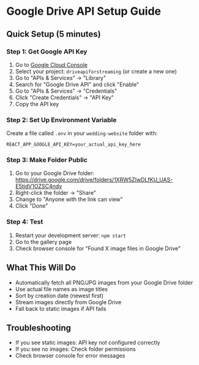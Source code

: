 # Google Drive API Setup Guide

## Quick Setup (5 minutes)

### Step 1: Get Google API Key
1. Go to [Google Cloud Console](https://console.cloud.google.com/)
2. Select your project: `driveapiforstreaming` (or create a new one)
3. Go to "APIs & Services" → "Library"
4. Search for "Google Drive API" and click "Enable"
5. Go to "APIs & Services" → "Credentials"
6. Click "Create Credentials" → "API Key"
7. Copy the API key

### Step 2: Set Up Environment Variable
Create a file called `.env` in your `wedding-website` folder with:
```
REACT_APP_GOOGLE_API_KEY=your_actual_api_key_here
```

### Step 3: Make Folder Public
1. Go to your Google Drive folder: https://drive.google.com/drive/folders/1XRW5ZIwDLfKU_UAS-E5tidV1OZSC4ndy
2. Right-click the folder → "Share"
3. Change to "Anyone with the link can view"
4. Click "Done"

### Step 4: Test
1. Restart your development server: `npm start`
2. Go to the gallery page
3. Check browser console for "Found X image files in Google Drive"

## What This Will Do
- Automatically fetch all PNG/JPG images from your Google Drive folder
- Use actual file names as image titles
- Sort by creation date (newest first)
- Stream images directly from Google Drive
- Fall back to static images if API fails

## Troubleshooting
- If you see static images: API key not configured correctly
- If you see no images: Check folder permissions
- Check browser console for error messages

